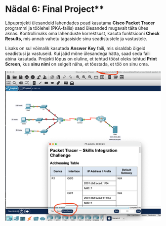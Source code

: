# Nädal 6: Final Project**

Lõpuprojekti ülesandeid lahendades pead kasutama **Cisco Packet Tracer** programmi ja töölehel (PKA-failis) saad ülesanded mugavalt täita ühes aknas. Kontrollimaks oma lahenduste korrektsust, kasuta funktsiooni **Check Results**, mis annab vahetu tagasiside sinu seadistustele ja vastustele.

Lisaks on sul võimalik kasutada **Answer Key** faili, mis sisaldab õigeid seadistusi ja vastuseid. Kui jääd mõne ülesandega hätta, saad seda faili abina kasutada. Projekti lõpus on oluline, et tehtud tööst oleks tehtud **Print Screen**, kus **sinu nimi** on selgelt näha, et tõestada, et töö on sinu oma.

![Packet Tracer ülesande aken](/lectures/images/packet_tracer_task_window.png)
